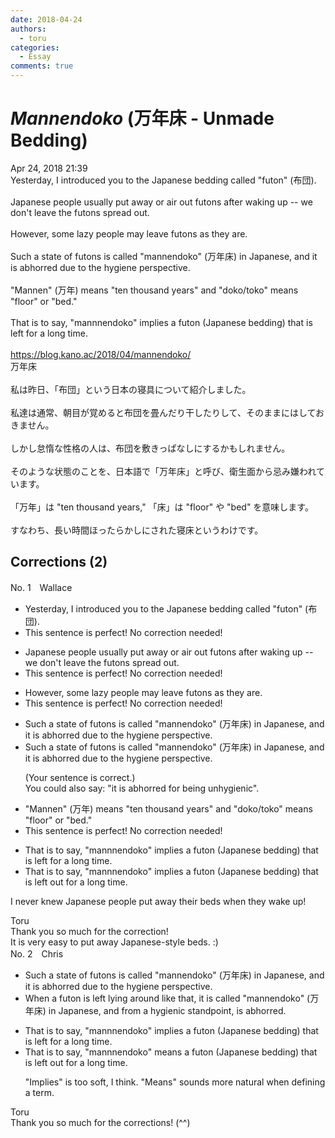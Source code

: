 ```yaml
---
date: 2018-04-24
authors:
  - toru
categories:
  - Essay
comments: true
---
```


# <strong><em>Mannendoko</strong></em> (万年床 - Unmade Bedding)
<div class="date">Apr 24, 2018 21:39</div>
<div id="post"><div id="body_show_ori">
Yesterday, I introduced you to the Japanese bedding called "futon" (布団).<br/><br/>Japanese people usually put away or air out futons after waking up -- we don't leave the futons spread out.<br/><br/>However, some lazy people may leave futons as they are.<br/><br/>Such a state of futons is called "mannendoko" (万年床) in Japanese, and it is abhorred due to the hygiene perspective.<br/><br/>"Mannen" (万年) means "ten thousand years" and "doko/toko" means "floor" or "bed."<br/><br/>That is to say, "mannnendoko" implies a futon (Japanese bedding) that is left for a long time.<br/><br/><a href="https://blog.kano.ac/2018/04/mannendoko/" target="_blank">https://blog.kano.ac/2018/04/mannendoko/</a>
</div></div>

<!-- more -->

<div id="post_ja"><div id="body_show_mo">
万年床<br/><br/>私は昨日、「布団」という日本の寝具について紹介しました。<br/><br/>私達は通常、朝目が覚めると布団を畳んだり干したりして、そのままにはしておきません。<br/><br/>しかし怠惰な性格の人は、布団を敷きっぱなしにするかもしれません。<br/><br/>そのような状態のことを、日本語で「万年床」と呼び、衛生面から忌み嫌われています。<br/><br/>「万年」は "ten thousand years," 「床」は "floor" や "bed" を意味します。<br/><br/>すなわち、長い時間ほったらかしにされた寝床というわけです。
</div></div>

## Corrections (2)
<div id="block"><div class="first_name"> No. 1　<span class="just_name">Wallace</span></div><div id="block2">
<ul class="correction_field">
<li class="incorrect">Yesterday, I introduced you to the Japanese bedding called "futon" (布団).</li>
<li class="corrected perfect">This sentence is perfect! No correction needed!</li>
</ul>
<ul class="correction_field">
<li class="incorrect">Japanese people usually put away or air out futons after waking up -- we don't leave the futons spread out.</li>
<li class="corrected perfect">This sentence is perfect! No correction needed!</li>
</ul>
<ul class="correction_field">
<li class="incorrect">However, some lazy people may leave futons as they are.</li>
<li class="corrected perfect">This sentence is perfect! No correction needed!</li>
</ul>
<ul class="correction_field">
<li class="incorrect">Such a state of futons is called "mannendoko" (万年床) in Japanese, and it is abhorred due to the hygiene perspective.</li>
<li class="corrected correct">
Such a state of futons is called "mannendoko" (万年床) in Japanese, and it is abhorred due to the hygiene perspective.
<p class="correction_comment">(Your sentence is correct.)<br/>You could also say: "it is abhorred for being unhygienic".</p>
</li>
</ul>
<ul class="correction_field">
<li class="incorrect">"Mannen" (万年) means "ten thousand years" and "doko/toko" means "floor" or "bed."</li>
<li class="corrected perfect">This sentence is perfect! No correction needed!</li>
</ul>
<ul class="correction_field">
<li class="incorrect">That is to say, "mannnendoko" implies a futon (Japanese bedding) that is left for a long time.</li>
<li class="corrected correct">
That is to say, "mannnendoko" implies a futon (Japanese bedding) that is left <span class="f_blue">out </span>for a long time.
</li>
</ul>
<p class="comment_small">
 I never knew Japanese people put away their beds when they wake up!
</p>

</div><div class="name"><span class="just_name">Toru</span><br>
Thank you so much for the correction!<br/>It is very easy to put away Japanese-style beds. :)
</div>
</div>
<div id="block"><div class="first_name"> No. 2　<span class="just_name">Chris</span></div><div id="block2">
<ul class="correction_field">
<li class="incorrect">Such a state of futons is called "mannendoko" (万年床) in Japanese, and it is abhorred due to the hygiene perspective.</li>
<li class="corrected correct">
<span class="f_blue">When a futon is left lying around like that, it</span> is called "mannendoko" (万年床) in Japanese, and <span class="f_blue">from a hygienic standpoint, is abhorred.</span>
</li>
</ul>
<ul class="correction_field">
<li class="incorrect">That is to say, "mannnendoko" implies a futon (Japanese bedding) that is left for a long time.</li>
<li class="corrected correct">
That is to say, "mannnendoko"<span class="f_blue"> means</span> a futon (Japanese bedding) that is left <span class="f_blue">out </span>for a long time.
<p class="correction_comment">"Implies" is too soft, I think. "Means" sounds more natural when defining a term.</p>
</li>
</ul>
</div><div class="name"><span class="just_name">Toru</span><br>
Thank you so much for the corrections! (^^)
</div>
</div>

